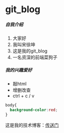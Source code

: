 # git_blog

##### 自我介绍
1. 大家好
2. 我叫宋徐坤
3. 这是我的git_blog
4. 一名资深的前端菜狗子

##### 我的兴趣爱好
* 敲html
* 增删改查
* ctrl + c / v


```css
body{
  background-color:red;
}
```

这是我的技术博客：[传送门](https://blog.csdn.net/Marker__)